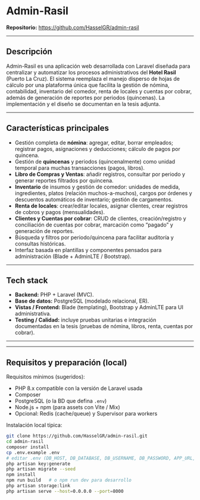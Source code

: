 # Admin-Rasil

**Repositorio:** https://github.com/HasselGR/admin-rasil  


---

## Descripción
Admin-Rasil es una aplicación web desarrollada con Laravel diseñada para centralizar y automatizar los procesos administrativos del **Hotel Rasil** (Puerto La Cruz). El sistema reemplaza el manejo disperso de hojas de cálculo por una plataforma única que facilita la gestión de nómina, contabilidad, inventario del comedor, renta de locales y cuentas por cobrar, además de generación de reportes por periodos (quincenas). La implementación y el diseño se documentan en la tesis adjunta. 

---

## Características principales
- Gestión completa de **nómina**: agregar, editar, borrar empleados; registrar pagos, asignaciones y deducciones; cálculo de pagos por quincena.   
- Gestión de **quincenas** y periodos (quincenalmente) como unidad temporal para muchas transacciones (pagos, libros).
- **Libro de Compras y Ventas**: añadir registros, consultar por periodo y generar reportes filtrados por quincena. 
- **Inventario** de insumos y gestión de comedor: unidades de medida, ingredientes, platos (relación muchos-a-muchos), cargos por órdenes y descuentos automáticos de inventario; gestión de cargamentos. 
- **Renta de locales**: crear/editar locales, asignar clientes, crear registros de cobros y pagos (mensualidades).   
- **Clientes y Cuentas por cobrar**: CRUD de clientes, creación/registro y conciliación de cuentas por cobrar, marcación como “pagado” y generación de reportes.   
- Búsqueda y filtros por periodo/quincena para facilitar auditoría y consultas históricas. 
- Interfaz basada en plantillas y componentes pensados para administración (Blade + AdminLTE / Bootstrap).

---

## Tech stack
- **Backend:** PHP + Laravel (MVC). 
- **Base de datos:** PostgreSQL (modelado relacional, ER). 
- **Vistas / Frontend:** Blade (templating), Bootstrap y AdminLTE para UI administrativa. 
- **Testing / Calidad:** incluye pruebas unitarias e integración documentadas en la tesis (pruebas de nómina, libros, renta, cuentas por cobrar).
---

---

## Requisitos y preparación (local)
Requisitos mínimos (sugeridos):
- PHP 8.x compatible con la versión de Laravel usada
- Composer
- PostgreSQL (o la BD que defina `.env`)
- Node.js + npm (para assets con Vite / Mix)
- Opcional: Redis (cache/queue) y Supervisor para workers

Instalación local típica:
```bash
git clone https://github.com/HasselGR/admin-rasil.git
cd admin-rasil
composer install
cp .env.example .env
# editar .env (DB_HOST, DB_DATABASE, DB_USERNAME, DB_PASSWORD, APP_URL, MAIL_*)
php artisan key:generate
php artisan migrate --seed
npm install
npm run build   # o npm run dev para desarrollo
php artisan storage:link
php artisan serve --host=0.0.0.0 --port=8000
